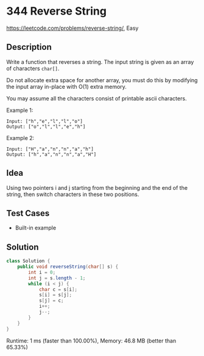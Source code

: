 # 344 Reverse String

<https://leetcode.com/problems/reverse-string/>, Easy

## Description

Write a function that reverses a string. The input string is given as an array
of characters `char[]`.

Do not allocate extra space for another array, you must do this by modifying the input array in-place with O(1) extra memory.

You may assume all the characters consist of printable ascii characters.

Example 1:

```
Input: ["h","e","l","l","o"]
Output: ["o","l","l","e","h"]
```

Example 2:

```
Input: ["H","a","n","n","a","h"]
Output: ["h","a","n","n","a","H"]
```

## Idea

Using two pointers i and j starting from the beginning and the end of the
string, then switch characters in these two positions.

## Test Cases

- Built-in example

## Solution

```java
class Solution {
    public void reverseString(char[] s) {
        int i = 0;
        int j = s.length - 1;
        while (i < j) {
            char c = s[i];
            s[i] = s[j];
            s[j] = c;
            i++;
            j--;
        }
    }
}
```

Runtime: 1 ms (faster than 100.00%), Memory: 46.8 MB (better than 65.33%)
